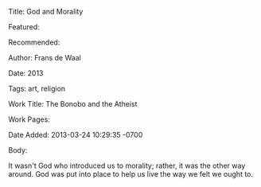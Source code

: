 Title: God and Morality

Featured: 

Recommended: 

Author: Frans de Waal

Date: 2013

Tags: art, religion

Work Title: The Bonobo and the Atheist

Work Pages:  

Date Added: 2013-03-24 10:29:35 -0700

Body:

It wasn't God who introduced us to morality; rather, it was the other way around. God was put into place to help us live the way we felt we ought to.


